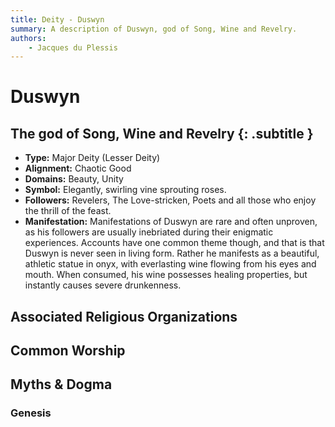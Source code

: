 ```yaml
---
title: Deity - Duswyn
summary: A description of Duswyn, god of Song, Wine and Revelry.
authors:
    - Jacques du Plessis
---
```

# Duswyn
## The god of Song, Wine and Revelry {: .subtitle }

* **Type:** Major Deity (Lesser Deity)
* **Alignment:** Chaotic Good
* **Domains:** Beauty, Unity
* **Symbol:** Elegantly, swirling vine sprouting roses.
* **Followers:** Revelers, The Love-stricken, Poets and all those who enjoy the thrill of the feast.
* **Manifestation:** Manifestations of Duswyn are rare and often unproven, as his followers are usually inebriated during their enigmatic experiences. Accounts have one common theme though, and that is that Duswyn is never seen in living form.  Rather he manifests as a beautiful, athletic statue in onyx, with everlasting wine flowing from his eyes and mouth.  When consumed, his wine possesses healing properties, but instantly causes severe drunkenness.

## Associated Religious Organizations

## Common Worship

## Myths & Dogma
### Genesis